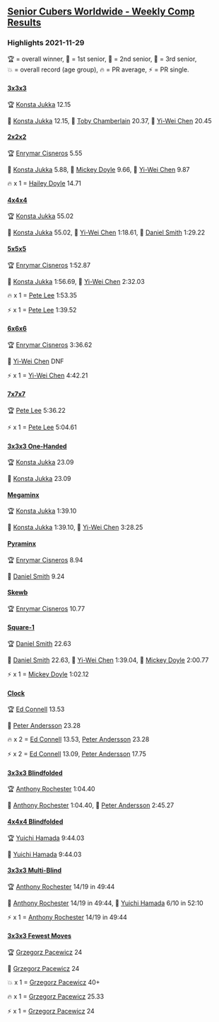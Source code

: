 <style>table {white-space: nowrap;}</style>
<link rel="stylesheet" type="text/css" href="/scw-comp/css/flags.css" />

## [Senior Cubers Worldwide - Weekly Comp Results](/scw-comp/results/)
### Highlights 2021-11-29

<span style="white-space: nowrap;">🏆 = overall winner</span>, <span style="white-space: nowrap;">🥇 = 1st senior</span>, <span style="white-space: nowrap;">🥈 = 2nd senior</span>, <span style="white-space: nowrap;">🥉 = 3rd senior</span>, <span style="white-space: nowrap;">💥 = overall record (age group)</span>, <span style="white-space: nowrap;">🔥 = PR average</span>, <span style="white-space: nowrap;">⚡ = PR single</span>.

#### [3x3x3](333.md)

<span style="white-space: nowrap;">🏆 [Konsta Jukka](../../persons/konsta_jukka/333.md) 12.15</span>

<span style="white-space: nowrap;">🥇 [Konsta Jukka](../../persons/konsta_jukka/333.md) 12.15</span>, <span style="white-space: nowrap;">🥈 [Toby Chamberlain](../../persons/toby_chamberlain/333.md) 20.37</span>, <span style="white-space: nowrap;">🥉 [Yi-Wei Chen](../../persons/yi_wei_chen/333.md) 20.45</span>

#### [2x2x2](222.md)

<span style="white-space: nowrap;">🏆 [Enrymar Cisneros](../../persons/enrymar_cisneros/222.md) 5.55</span>

<span style="white-space: nowrap;">🥇 [Konsta Jukka](../../persons/konsta_jukka/222.md) 5.88</span>, <span style="white-space: nowrap;">🥈 [Mickey Doyle](../../persons/mickey_doyle/222.md) 9.66</span>, <span style="white-space: nowrap;">🥉 [Yi-Wei Chen](../../persons/yi_wei_chen/222.md) 9.87</span>

🔥 x 1 = <span style="white-space: nowrap;">[Hailey Doyle](../../persons/hailey_doyle/222.md) 14.71</span>

#### [4x4x4](444.md)

<span style="white-space: nowrap;">🏆 [Konsta Jukka](../../persons/konsta_jukka/444.md) 55.02</span>

<span style="white-space: nowrap;">🥇 [Konsta Jukka](../../persons/konsta_jukka/444.md) 55.02</span>, <span style="white-space: nowrap;">🥈 [Yi-Wei Chen](../../persons/yi_wei_chen/444.md) 1:18.61</span>, <span style="white-space: nowrap;">🥉 [Daniel Smith](../../persons/daniel_smith/444.md) 1:29.22</span>

#### [5x5x5](555.md)

<span style="white-space: nowrap;">🏆 [Enrymar Cisneros](../../persons/enrymar_cisneros/555.md) 1:52.87</span>

<span style="white-space: nowrap;">🥇 [Konsta Jukka](../../persons/konsta_jukka/555.md) 1:56.69</span>, <span style="white-space: nowrap;">🥈 [Yi-Wei Chen](../../persons/yi_wei_chen/555.md) 2:32.03</span>

🔥 x 1 = <span style="white-space: nowrap;">[Pete Lee](../../persons/pete_lee/555.md) 1:53.35</span>

⚡ x 1 = <span style="white-space: nowrap;">[Pete Lee](../../persons/pete_lee/555.md) 1:39.52</span>

#### [6x6x6](666.md)

<span style="white-space: nowrap;">🏆 [Enrymar Cisneros](../../persons/enrymar_cisneros/666.md) 3:36.62</span>

<span style="white-space: nowrap;">🥇 [Yi-Wei Chen](../../persons/yi_wei_chen/666.md) DNF</span>

⚡ x 1 = <span style="white-space: nowrap;">[Yi-Wei Chen](../../persons/yi_wei_chen/666.md) 4:42.21</span>

#### [7x7x7](777.md)

<span style="white-space: nowrap;">🏆 [Pete Lee](../../persons/pete_lee/777.md) 5:36.22</span>

⚡ x 1 = <span style="white-space: nowrap;">[Pete Lee](../../persons/pete_lee/777.md) 5:04.61</span>

#### [3x3x3 One-Handed](333oh.md)

<span style="white-space: nowrap;">🏆 [Konsta Jukka](../../persons/konsta_jukka/333oh.md) 23.09</span>

<span style="white-space: nowrap;">🥇 [Konsta Jukka](../../persons/konsta_jukka/333oh.md) 23.09</span>

#### [Megaminx](minx.md)

<span style="white-space: nowrap;">🏆 [Konsta Jukka](../../persons/konsta_jukka/minx.md) 1:39.10</span>

<span style="white-space: nowrap;">🥇 [Konsta Jukka](../../persons/konsta_jukka/minx.md) 1:39.10</span>, <span style="white-space: nowrap;">🥈 [Yi-Wei Chen](../../persons/yi_wei_chen/minx.md) 3:28.25</span>

#### [Pyraminx](pyram.md)

<span style="white-space: nowrap;">🏆 [Enrymar Cisneros](../../persons/enrymar_cisneros/pyram.md) 8.94</span>

<span style="white-space: nowrap;">🥇 [Daniel Smith](../../persons/daniel_smith/pyram.md) 9.24</span>

#### [Skewb](skewb.md)

<span style="white-space: nowrap;">🏆 [Enrymar Cisneros](../../persons/enrymar_cisneros/skewb.md) 10.77</span>

#### [Square-1](sq1.md)

<span style="white-space: nowrap;">🏆 [Daniel Smith](../../persons/daniel_smith/sq1.md) 22.63</span>

<span style="white-space: nowrap;">🥇 [Daniel Smith](../../persons/daniel_smith/sq1.md) 22.63</span>, <span style="white-space: nowrap;">🥈 [Yi-Wei Chen](../../persons/yi_wei_chen/sq1.md) 1:39.04</span>, <span style="white-space: nowrap;">🥉 [Mickey Doyle](../../persons/mickey_doyle/sq1.md) 2:00.77</span>

⚡ x 1 = <span style="white-space: nowrap;">[Mickey Doyle](../../persons/mickey_doyle/sq1.md) 1:02.12</span>

#### [Clock](clock.md)

<span style="white-space: nowrap;">🏆 [Ed Connell](../../persons/ed_connell/clock.md) 13.53</span>

<span style="white-space: nowrap;">🥇 [Peter Andersson](../../persons/peter_andersson/clock.md) 23.28</span>

🔥 x 2 = <span style="white-space: nowrap;">[Ed Connell](../../persons/ed_connell/clock.md) 13.53</span>, <span style="white-space: nowrap;">[Peter Andersson](../../persons/peter_andersson/clock.md) 23.28</span>

⚡ x 2 = <span style="white-space: nowrap;">[Ed Connell](../../persons/ed_connell/clock.md) 13.09</span>, <span style="white-space: nowrap;">[Peter Andersson](../../persons/peter_andersson/clock.md) 17.75</span>

#### [3x3x3 Blindfolded](333bf.md)

<span style="white-space: nowrap;">🏆 [Anthony Rochester](../../persons/anthony_rochester/333bf.md) 1:04.40</span>

<span style="white-space: nowrap;">🥇 [Anthony Rochester](../../persons/anthony_rochester/333bf.md) 1:04.40</span>, <span style="white-space: nowrap;">🥈 [Peter Andersson](../../persons/peter_andersson/333bf.md) 2:45.27</span>

#### [4x4x4 Blindfolded](444bf.md)

<span style="white-space: nowrap;">🏆 [Yuichi Hamada](../../persons/yuichi_hamada/444bf.md) 9:44.03</span>

<span style="white-space: nowrap;">🥇 [Yuichi Hamada](../../persons/yuichi_hamada/444bf.md) 9:44.03</span>

#### [3x3x3 Multi-Blind](333mbf.md)

<span style="white-space: nowrap;">🏆 [Anthony Rochester](../../persons/anthony_rochester/333mbf.md) 14/19 in 49:44</span>

<span style="white-space: nowrap;">🥇 [Anthony Rochester](../../persons/anthony_rochester/333mbf.md) 14/19 in 49:44</span>, <span style="white-space: nowrap;">🥈 [Yuichi Hamada](../../persons/yuichi_hamada/333mbf.md) 6/10 in 52:10</span>

⚡ x 1 = <span style="white-space: nowrap;">[Anthony Rochester](../../persons/anthony_rochester/333mbf.md) 14/19 in 49:44</span>

#### [3x3x3 Fewest Moves](333fm.md)

<span style="white-space: nowrap;">🏆 [Grzegorz Pacewicz](../../persons/grzegorz_pacewicz/333fm.md) 24</span>

<span style="white-space: nowrap;">🥇 [Grzegorz Pacewicz](../../persons/grzegorz_pacewicz/333fm.md) 24</span>

💥 x 1 = <span style="white-space: nowrap;">[Grzegorz Pacewicz](../../persons/grzegorz_pacewicz/333fm.md) 40+</span>

🔥 x 1 = <span style="white-space: nowrap;">[Grzegorz Pacewicz](../../persons/grzegorz_pacewicz/333fm.md) 25.33</span>

⚡ x 1 = <span style="white-space: nowrap;">[Grzegorz Pacewicz](../../persons/grzegorz_pacewicz/333fm.md) 24</span>


<!-- Global site tag (gtag.js) - Google Analytics -->
<script async src="https://www.googletagmanager.com/gtag/js?id=UA-86348435-3"></script>
<script>window.dataLayer = window.dataLayer || []; function gtag() {dataLayer.push(arguments);} gtag('js', new Date()); gtag('config', 'UA-86348435-3');</script>
